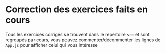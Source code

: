 # Correction des exercices faits en cours

Tous les exercices corrigés se trouvent dans le repertoire `src` et sont regroupés par cours, vous pouvez commenter/décommenter les lignes de `App.js` pour afficher celui qui vous intéresse
